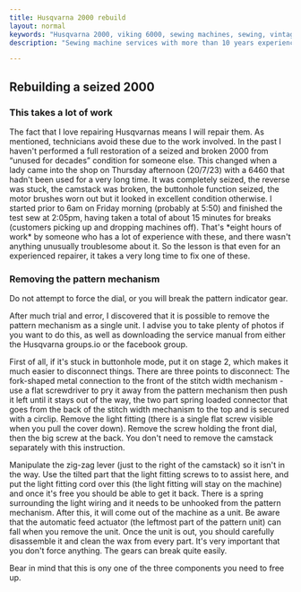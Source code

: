 ```yaml
---
title: Husqvarna 2000 rebuild
layout: normal
keywords: "Husqvarna 2000, viking 6000, sewing machines, sewing, vintage, melbourne"
description: "Sewing machine services with more than 10 years experience based in Melbourne, Australia"

---
```

<div class="container justify-content-center">
<div class="row">
<div class="col-12 mb-1">
<h2>Rebuilding a seized 2000</h2>
<h3>This takes a lot of work</h3>
<p class="has-large-font">
The fact that I love repairing Husqvarnas means I will repair them. As mentioned, technicians avoid these due to the work involved. In the past I haven't performed a full restoration of a seized and broken 2000 from &ldquo;unused for decades&rdquo; condition for someone else. This changed when a lady came into the shop on Thursday afternoon (20/7/23) with a 6460 that hadn't been used for a very long time. It was completely seized, the reverse was stuck, the camstack was broken, the buttonhole function seized, the motor brushes worn out but it looked in excellent condition otherwise. I started prior to 6am on Friday morning (probably at 5:50) and finished the test sew at 2:05pm, having taken a total of about 15 minutes for breaks (customers picking up and dropping machines off). That's *eight hours of work* by someone who has a lot of experience with these, and there wasn't anything unusually troublesome about it.
So the lesson is that even for an experienced repairer, it takes a very long time to fix one of these. 
</p>
<h3>Removing the pattern mechanism</h3>
<p class="has-large-font">
Do not attempt to force the dial, or you will break the pattern indicator gear. 
</p>
<p class="has-large-font">
After much trial and error, I discovered that it is possible to remove the pattern mechanism as a single unit. I advise you to take plenty of photos if you want to do this, as well as downloading the service manual from either the Husqvarna groups.io or the facebook group.
</p>
<p class="has-large-font">
First of all, if it's stuck in buttonhole mode, put it on stage 2, which makes it much easier to disconnect things. There are three points to disconnect: The fork-shaped metal connection to the front of the stitch width mechanism - use a flat screwdriver to pry it away from the pattern mechanism then push it left until it stays out of the way, the two part spring loaded connector that goes from the back of the stitch width mechanism to the top and is secured with a circlip. Remove the light fitting (there is a single flat screw visible when you pull the cover down). Remove the screw holding the front dial, then the big screw at the back. You don't need to remove the camstack separately with this instruction.
</p>
<p class="has-large-font">
Manipulate the zig-zag lever (just to the right of the camstack) so it isn't in the way. Use the tilted part that the light fitting screws to to assist here, and put the light fitting cord over this (the light fitting will stay on the machine) and once it's free you should be able to get it back. There is a spring surrounding the light wiring and it needs to be unhooked from the pattern mechanism. After this, it will come out of the machine as a unit. Be aware that the automatic feed actuator (the leftmost part of the pattern unit) can fall when you remove the unit. Once the unit is out, you should carefully disassemble it and clean the wax from every part. It's very important that you don't force anything. The gears can break quite easily.
</p>
<p class="has-large-font">
Bear in mind that this is ony one of the three components you need to free up.
</p>
</div><!-- end col -->
</div><!-- end row -->
</div><!-- end container -->

